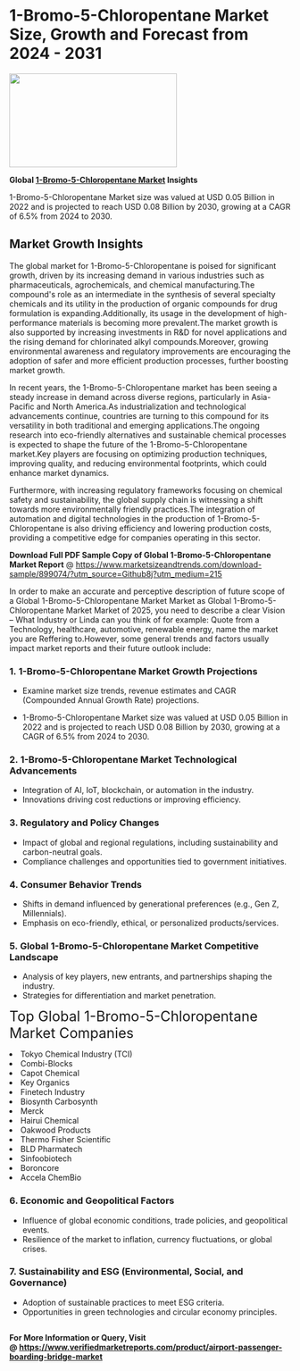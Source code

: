 <H1>1-Bromo-5-Chloropentane Market Size, Growth and Forecast from 2024 - 2031</H1><img class="aligncenter size-medium wp-image-584254" src="https://thirdeyenews.in/wp-content/uploads/2024/09/Global-Market-Research-300x168.jpeg" alt="" width="300" height="168" /><p><strong>Global&nbsp;<a href="https://www.marketsizeandtrends.com/download-sample/899074/?utm_source=Github8j?utm_medium=215">1-Bromo-5-Chloropentane Market</a> Insights</strong></p><p>1-Bromo-5-Chloropentane Market size was valued at USD 0.05 Billion in 2022 and is projected to reach USD 0.08 Billion by 2030, growing at a CAGR of 6.5% from 2024 to 2030.</p><p><h2>Market Growth Insights</h2> The global market for 1-Bromo-5-Chloropentane is poised for significant growth, driven by its increasing demand in various industries such as pharmaceuticals, agrochemicals, and chemical manufacturing.The compound's role as an intermediate in the synthesis of several specialty chemicals and its utility in the production of organic compounds for drug formulation is expanding.Additionally, its usage in the development of high-performance materials is becoming more prevalent.The market growth is also supported by increasing investments in R&D for novel applications and the rising demand for chlorinated alkyl compounds.Moreover, growing environmental awareness and regulatory improvements are encouraging the adoption of safer and more efficient production processes, further boosting market growth. <p>In recent years, the 1-Bromo-5-Chloropentane market has been seeing a steady increase in demand across diverse regions, particularly in Asia-Pacific and North America.As industrialization and technological advancements continue, countries are turning to this compound for its versatility in both traditional and emerging applications.The ongoing research into eco-friendly alternatives and sustainable chemical processes is expected to shape the future of the 1-Bromo-5-Chloropentane market.Key players are focusing on optimizing production techniques, improving quality, and reducing environmental footprints, which could enhance market dynamics.</p> <p>Furthermore, with increasing regulatory frameworks focusing on chemical safety and sustainability, the global supply chain is witnessing a shift towards more environmentally friendly practices.The integration of automation and digital technologies in the production of 1-Bromo-5-Chloropentane is also driving efficiency and lowering production costs, providing a competitive edge for companies operating in this sector.</p> </p><p><span class=""><strong>Download Full PDF Sample Copy of Global 1-Bromo-5-Chloropentane Market Report</strong> @ <a href="https://www.marketsizeandtrends.com/download-sample/899074/?utm_source=Github8j?utm_medium=215" target="_blank">https://www.marketsizeandtrends.com/download-sample/899074/?utm_source=Github8j?utm_medium=215</a></span></p><p>In order to make an accurate and perceptive description of future scope of a Global&nbsp;1-Bromo-5-Chloropentane Market Market as Global&nbsp;1-Bromo-5-Chloropentane Market Market of 2025, you need to describe a clear Vision &ndash; What Industry or Linda can you think of for example: Quote from a Technology, healthcare, automotive, renewable energy, name the market you are Reffering to.However, some general trends and factors usually impact market reports and their future outlook include:</p><h3>1.&nbsp;<strong>1-Bromo-5-Chloropentane Market Growth Projections</strong></h3><ul><li>Examine market size trends, revenue estimates and CAGR (Compounded Annual Growth Rate) projections.</li><li><p>1-Bromo-5-Chloropentane Market size was valued at USD 0.05 Billion in 2022 and is projected to reach USD 0.08 Billion by 2030, growing at a CAGR of 6.5% from 2024 to 2030.</p></li></ul><h3>2.&nbsp;<strong>1-Bromo-5-Chloropentane Market Technological Advancements</strong></h3><ul><li>Integration of AI, IoT, blockchain, or automation in the industry.</li><li>Innovations driving cost reductions or improving efficiency.</li></ul><h3>3.&nbsp;<strong>Regulatory and Policy Changes</strong></h3><ul><li>Impact of global and regional regulations, including sustainability and carbon-neutral goals.</li><li>Compliance challenges and opportunities tied to government initiatives.</li></ul><h3>4.&nbsp;<strong>Consumer Behavior Trends</strong></h3><ul><li>Shifts in demand influenced by generational preferences (e.g., Gen Z, Millennials).</li><li>Emphasis on eco-friendly, ethical, or personalized products/services.</li></ul><h3>5.&nbsp;<strong>Global 1-Bromo-5-Chloropentane Market Competitive Landscape</strong></h3><ul><li>Analysis of key players, new entrants, and partnerships shaping the industry.</li><li>Strategies for differentiation and market penetration.</li></ul><p data-pm-slice="1 1 []"><span style="color: inherit; font-family: inherit; font-size: 25px;">Top Global 1-Bromo-5-Chloropentane Market Companies</span></p><div class="" data-test-id=""><p><li>Tokyo Chemical Industry (TCI)</li><li> Combi-Blocks</li><li> Capot Chemical</li><li> Key Organics</li><li> Finetech Industry</li><li> Biosynth Carbosynth</li><li> Merck</li><li> Hairui Chemical</li><li> Oakwood Products</li><li> Thermo Fisher Scientific</li><li> BLD Pharmatech</li><li> Sinfoobiotech</li><li> Boroncore</li><li> Accela ChemBio</li></p></div><h3>6.&nbsp;<strong>Economic and Geopolitical Factors</strong></h3><ul><li>Influence of global economic conditions, trade policies, and geopolitical events.</li><li>Resilience of the market to inflation, currency fluctuations, or global crises.</li></ul><h3>7.&nbsp;<strong>Sustainability and ESG (Environmental, Social, and Governance)</strong></h3><ul><li>Adoption of sustainable practices to meet ESG criteria.</li><li>Opportunities in green technologies and circular economy principles.</li></ul><h2><strong style="font-size: 14px;">For More Information or Query, Visit @&nbsp;</strong><a style="background-color: #ffffff; font-size: 14px;" href="https://www.marketsizeandtrends.com/report/1-bromo-5-chloropentane-market/" target="_blank">https://www.verifiedmarketreports.com/product/airport-passenger-boarding-bridge-market</a></h2>